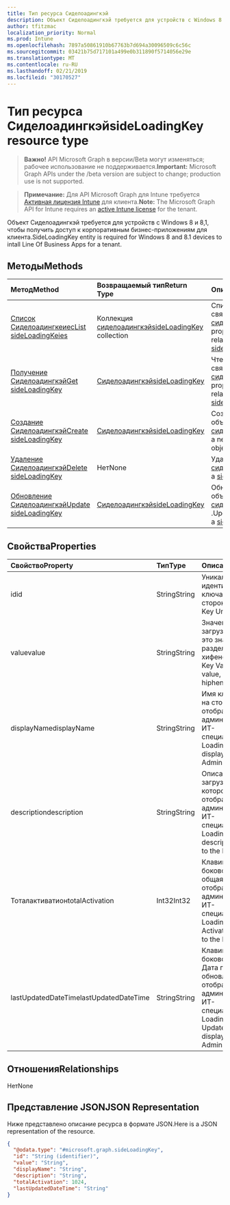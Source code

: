 ```yaml
---
title: Тип ресурса Сиделоадингкэй
description: Объект Сиделоадингкэй требуется для устройств с Windows 8 и 8,1, чтобы получить доступ к корпоративным бизнес-приложениям для клиента.
author: tfitzmac
localization_priority: Normal
ms.prod: Intune
ms.openlocfilehash: 7897a50861910b67763b7d694a30096509c6c56c
ms.sourcegitcommit: 03421b75d717101a499e0b311890f5714056e29e
ms.translationtype: MT
ms.contentlocale: ru-RU
ms.lasthandoff: 02/21/2019
ms.locfileid: "30170527"
---
```

# <a name="sideloadingkey-resource-type"></a><span data-ttu-id="29918-103">Тип ресурса Сиделоадингкэй</span><span class="sxs-lookup"><span data-stu-id="29918-103">sideLoadingKey resource type</span></span>

> <span data-ttu-id="29918-104">**Важно!** API Microsoft Graph в версии/Beta могут изменяться; рабочее использование не поддерживается.</span><span class="sxs-lookup"><span data-stu-id="29918-104">**Important:** Microsoft Graph APIs under the /beta version are subject to change; production use is not supported.</span></span>

> <span data-ttu-id="29918-105">**Примечание:** Для API Microsoft Graph для Intune требуется [Активная лицензия Intune](https://go.microsoft.com/fwlink/?linkid=839381) для клиента.</span><span class="sxs-lookup"><span data-stu-id="29918-105">**Note:** The Microsoft Graph API for Intune requires an [active Intune license](https://go.microsoft.com/fwlink/?linkid=839381) for the tenant.</span></span>

<span data-ttu-id="29918-106">Объект Сиделоадингкэй требуется для устройств с Windows 8 и 8,1, чтобы получить доступ к корпоративным бизнес-приложениям для клиента.</span><span class="sxs-lookup"><span data-stu-id="29918-106">SideLoadingKey entity is required for Windows 8 and 8.1 devices to intall Line Of Business Apps for a tenant.</span></span>

## <a name="methods"></a><span data-ttu-id="29918-107">Методы</span><span class="sxs-lookup"><span data-stu-id="29918-107">Methods</span></span>
|<span data-ttu-id="29918-108">Метод</span><span class="sxs-lookup"><span data-stu-id="29918-108">Method</span></span>|<span data-ttu-id="29918-109">Возвращаемый тип</span><span class="sxs-lookup"><span data-stu-id="29918-109">Return Type</span></span>|<span data-ttu-id="29918-110">Описание</span><span class="sxs-lookup"><span data-stu-id="29918-110">Description</span></span>|
|:---|:---|:---|
|[<span data-ttu-id="29918-111">Список Сиделоадингкеиес</span><span class="sxs-lookup"><span data-stu-id="29918-111">List sideLoadingKeies</span></span>](../api/intune-onboarding-sideloadingkey-list.md)|<span data-ttu-id="29918-112">Коллекция [сиделоадингкэй](../resources/intune-onboarding-sideloadingkey.md)</span><span class="sxs-lookup"><span data-stu-id="29918-112">[sideLoadingKey](../resources/intune-onboarding-sideloadingkey.md) collection</span></span>|<span data-ttu-id="29918-113">Список свойств и связей объектов [сиделоадингкэй](../resources/intune-onboarding-sideloadingkey.md) .</span><span class="sxs-lookup"><span data-stu-id="29918-113">List properties and relationships of the [sideLoadingKey](../resources/intune-onboarding-sideloadingkey.md) objects.</span></span>|
|[<span data-ttu-id="29918-114">Получение Сиделоадингкэй</span><span class="sxs-lookup"><span data-stu-id="29918-114">Get sideLoadingKey</span></span>](../api/intune-onboarding-sideloadingkey-get.md)|[<span data-ttu-id="29918-115">Сиделоадингкэй</span><span class="sxs-lookup"><span data-stu-id="29918-115">sideLoadingKey</span></span>](../resources/intune-onboarding-sideloadingkey.md)|<span data-ttu-id="29918-116">Чтение свойств и связей объекта [сиделоадингкэй](../resources/intune-onboarding-sideloadingkey.md) .</span><span class="sxs-lookup"><span data-stu-id="29918-116">Read properties and relationships of the [sideLoadingKey](../resources/intune-onboarding-sideloadingkey.md) object.</span></span>|
|[<span data-ttu-id="29918-117">Создание Сиделоадингкэй</span><span class="sxs-lookup"><span data-stu-id="29918-117">Create sideLoadingKey</span></span>](../api/intune-onboarding-sideloadingkey-create.md)|[<span data-ttu-id="29918-118">Сиделоадингкэй</span><span class="sxs-lookup"><span data-stu-id="29918-118">sideLoadingKey</span></span>](../resources/intune-onboarding-sideloadingkey.md)|<span data-ttu-id="29918-119">Создание нового объекта [сиделоадингкэй](../resources/intune-onboarding-sideloadingkey.md) .</span><span class="sxs-lookup"><span data-stu-id="29918-119">Create a new [sideLoadingKey](../resources/intune-onboarding-sideloadingkey.md) object.</span></span>|
|[<span data-ttu-id="29918-120">Удаление Сиделоадингкэй</span><span class="sxs-lookup"><span data-stu-id="29918-120">Delete sideLoadingKey</span></span>](../api/intune-onboarding-sideloadingkey-delete.md)|<span data-ttu-id="29918-121">Нет</span><span class="sxs-lookup"><span data-stu-id="29918-121">None</span></span>|<span data-ttu-id="29918-122">Удаляет объект [сиделоадингкэй](../resources/intune-onboarding-sideloadingkey.md).</span><span class="sxs-lookup"><span data-stu-id="29918-122">Deletes a [sideLoadingKey](../resources/intune-onboarding-sideloadingkey.md).</span></span>|
|[<span data-ttu-id="29918-123">Обновление Сиделоадингкэй</span><span class="sxs-lookup"><span data-stu-id="29918-123">Update sideLoadingKey</span></span>](../api/intune-onboarding-sideloadingkey-update.md)|[<span data-ttu-id="29918-124">Сиделоадингкэй</span><span class="sxs-lookup"><span data-stu-id="29918-124">sideLoadingKey</span></span>](../resources/intune-onboarding-sideloadingkey.md)|<span data-ttu-id="29918-125">Обновление свойств объекта [сиделоадингкэй](../resources/intune-onboarding-sideloadingkey.md) .</span><span class="sxs-lookup"><span data-stu-id="29918-125">Update the properties of a [sideLoadingKey](../resources/intune-onboarding-sideloadingkey.md) object.</span></span>|

## <a name="properties"></a><span data-ttu-id="29918-126">Свойства</span><span class="sxs-lookup"><span data-stu-id="29918-126">Properties</span></span>
|<span data-ttu-id="29918-127">Свойство</span><span class="sxs-lookup"><span data-stu-id="29918-127">Property</span></span>|<span data-ttu-id="29918-128">Тип</span><span class="sxs-lookup"><span data-stu-id="29918-128">Type</span></span>|<span data-ttu-id="29918-129">Описание</span><span class="sxs-lookup"><span data-stu-id="29918-129">Description</span></span>|
|:---|:---|:---|
|<span data-ttu-id="29918-130">id</span><span class="sxs-lookup"><span data-stu-id="29918-130">id</span></span>|<span data-ttu-id="29918-131">String</span><span class="sxs-lookup"><span data-stu-id="29918-131">String</span></span>|<span data-ttu-id="29918-132">Уникальный идентификатор ключа загрузки на стороне.</span><span class="sxs-lookup"><span data-stu-id="29918-132">Side Loading Key Unique Id.</span></span>|
|<span data-ttu-id="29918-133">value</span><span class="sxs-lookup"><span data-stu-id="29918-133">value</span></span>|<span data-ttu-id="29918-134">String</span><span class="sxs-lookup"><span data-stu-id="29918-134">String</span></span>|<span data-ttu-id="29918-135">Значение ключа загрузки на стороне, это значение 5x5, разделенное хифенс.</span><span class="sxs-lookup"><span data-stu-id="29918-135">Side Loading Key Value, it is 5x5 value, seperated by hiphens.</span></span>|
|<span data-ttu-id="29918-136">displayName</span><span class="sxs-lookup"><span data-stu-id="29918-136">displayName</span></span>|<span data-ttu-id="29918-137">String</span><span class="sxs-lookup"><span data-stu-id="29918-137">String</span></span>|<span data-ttu-id="29918-138">Имя ключа загрузки на стороне, отображаемое для администраторов ИТ-специалистов.</span><span class="sxs-lookup"><span data-stu-id="29918-138">Side Loading Key Name displayed to the ITPro Admins.</span></span>|
|<span data-ttu-id="29918-139">description</span><span class="sxs-lookup"><span data-stu-id="29918-139">description</span></span>|<span data-ttu-id="29918-140">String</span><span class="sxs-lookup"><span data-stu-id="29918-140">String</span></span>|<span data-ttu-id="29918-141">Описание ключа загрузки на стороне, которое отображается для администраторов ИТ-специалистов..</span><span class="sxs-lookup"><span data-stu-id="29918-141">Side Loading Key description displayed to the ITPro Admins..</span></span>|
|<span data-ttu-id="29918-142">Тоталактиватион</span><span class="sxs-lookup"><span data-stu-id="29918-142">totalActivation</span></span>|<span data-ttu-id="29918-143">Int32</span><span class="sxs-lookup"><span data-stu-id="29918-143">Int32</span></span>|<span data-ttu-id="29918-144">Клавиша загрузки на боковой стороне общая активация отображается для администраторов ИТ-специалистов.</span><span class="sxs-lookup"><span data-stu-id="29918-144">Side Loading Key Total Activation displayed to the ITPro Admins.</span></span>|
|<span data-ttu-id="29918-145">lastUpdatedDateTime</span><span class="sxs-lookup"><span data-stu-id="29918-145">lastUpdatedDateTime</span></span>|<span data-ttu-id="29918-146">String</span><span class="sxs-lookup"><span data-stu-id="29918-146">String</span></span>|<span data-ttu-id="29918-147">Клавиша загрузки на боковой стороне Дата последнего обновления отображается для администраторов ИТ-специалистов.</span><span class="sxs-lookup"><span data-stu-id="29918-147">Side Loading Key Last Updated Date displayed to the ITPro Admins.</span></span>|

## <a name="relationships"></a><span data-ttu-id="29918-148">Отношения</span><span class="sxs-lookup"><span data-stu-id="29918-148">Relationships</span></span>
<span data-ttu-id="29918-149">Нет</span><span class="sxs-lookup"><span data-stu-id="29918-149">None</span></span>

## <a name="json-representation"></a><span data-ttu-id="29918-150">Представление JSON</span><span class="sxs-lookup"><span data-stu-id="29918-150">JSON Representation</span></span>
<span data-ttu-id="29918-151">Ниже представлено описание ресурса в формате JSON.</span><span class="sxs-lookup"><span data-stu-id="29918-151">Here is a JSON representation of the resource.</span></span>
<!-- {
  "blockType": "resource",
  "keyProperty": "id",
  "@odata.type": "microsoft.graph.sideLoadingKey"
}
-->
``` json
{
  "@odata.type": "#microsoft.graph.sideLoadingKey",
  "id": "String (identifier)",
  "value": "String",
  "displayName": "String",
  "description": "String",
  "totalActivation": 1024,
  "lastUpdatedDateTime": "String"
}
```




